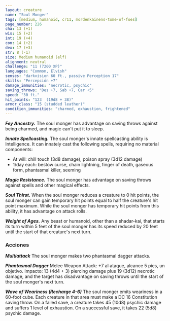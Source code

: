 ```yaml
---
layout: creature
name: "Soul Monger"
tags: [medium, humanoid, cr11, mordenkainens-tome-of-foes]
page_number: 226
cha: 13 (+1)
wis: 15 (+2)
int: 19 (+4)
con: 14 (+2)
dex: 17 (+3)
str: 8 (-1)
size: Medium humanoid (elf)
alignment: neutral
challenge: "11 (7200 XP)"
languages: "Common, Elvish"
senses: "darkvision 60 ft., passive Perception 17"
skills: "Percepción +7"
damage_immunities: "necrotic, psychic"
saving_throws: "Des +7, Sab +7, Car +5"
speed: "30 ft."
hit_points: "123  (19d8 + 38)"
armor_class: "15 (studded leather)"
condition_immunities: "charmed, exhaustion, frightened"
---
```


***Fey Ancestry.*** The soul monger has advantage on saving throws against being charmed, and magic can't put it to sleep.

***Innate Spellcasting.*** The soul monger's innate spellcasting ability is Intelligence. It can innately cast the following spells, requiring no material components:
* At will: chill touch (3d8 damage), poison spray (3d12 damage)
* 1/day each: bestow curse, chain lightning, finger of death, gaseous form, phantasmal killer, seeming

***Magic Resistance.*** The soul monger has advantage on saving throws against spells and other magical effects.

***Soul Thirst.*** When the soul monger reduces a creature to 0 hit points, the soul monger can gain temporary hit points equal to half the creature's hit point maximum. While the soul monger has temporary hit points from this ability, it has advantage on attack rolls.

***Weight of Ages.*** Any beast or humanoid, other than a shadar-kai, that starts its turn within 5 feet of the soul monger has its speed reduced by 20 feet until the start of that creature's next turn.

### Acciones

***Multiattack*** The soul monger makes two phantasmal dagger attacks.

***Phantasmal Dagger*** Melee Weapon Attack: +7 al ataque, alcance 5 pies, un objetivo. Impacto: 13 (4d4 + 3) piercing damage plus 19 (3d12) necrotic damage, and the target has disadvantage on saving throws until the start of the soul monger's next turn.

***Wave of Weariness (Recharge 4-6)*** The soul monger emits weariness in a 60-foot cube. Each creature in that area must make a DC 16 Constitution saving throw. On a failed save, a creature takes 45 (10d8) psychic damage and suffers 1 level of exhaustion. On a successful save, it takes 22 (5d8) psychic damage.